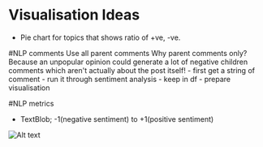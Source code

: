 # Visualisation Ideas
- Pie chart for topics that shows ratio of +ve, -ve.

#NLP comments
Use all parent comments
Why parent comments only? Because an unpopular opinion could generate a lot of negative children comments which aren't actually about the post itself!
    - first get a string of comment
    - run it through sentiment analysis
    - keep in df
    - prepare visualisation 

#NLP metrics
- TextBlob; -1(negative sentiment) to +1(positive sentiment)

![Alt text](image-1.png)

<!-- 
TextBlob returns polarity and subjectivity of a sentence. 
Polarity lies between [-1,1], -1 defines a negative sentiment and 1 defines a positive sentiment. 
Negation words reverse the polarity.
 -->
